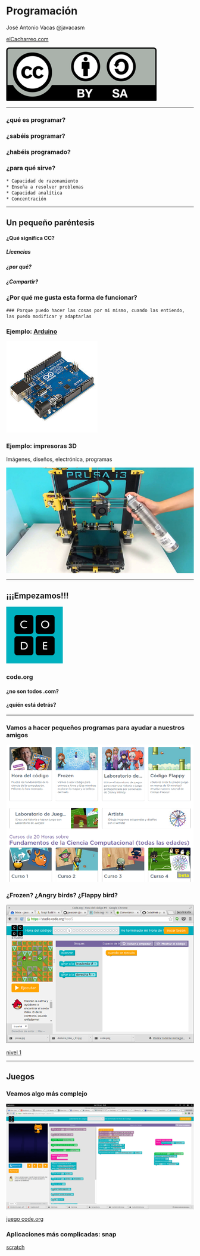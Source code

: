 # Programación

José Antonio Vacas @javacasm

[elCacharreo.com](http://blog.elcacharreo.com)

![CC](./images/Licencia_CC.png)

* * *

### ¿qué es programar?

### ¿sabéis programar?

### ¿habéis programado?

### ¿para qué sirve?

	* Capacidad de razonamiento
	* Enseña a resolver problemas
	* Capacidad analítica
	* Concentración

* * *
## Un pequeño paréntesis 

#### ¿Qué significa CC? 
#####  Licencias
#####  ¿por qué?
#####  ¿Compartir?

### ¿Por qué me gusta esta forma de funcionar?

	### Porque puedo hacer las cosas por mi mismo, cuando las entiendo, las puedo modificar y adaptarlas

### Ejemplo: [Arduino](http://www.arduino.cc)
![arduino](./images/Arduino_Uno_-_R3.jpg)


### Ejemplo: impresoras 3D
Imágenes, diseños, electrónica, programas

![prusa](./images/prusa.jpg)

* * *

## ¡¡¡Empezamos!!!

![code](./images/code.png)

### code.org

#### ¿no son todos .com?

#### ¿quién está detrás?


* * * 
### Vamos a hacer pequeños programas para ayudar a nuestros amigos

![personajes](./images/personajes_code.png)

### ¿Frozen? ¿Angry birds? ¿Flappy bird?

![angry birds](./images/AngryBird_code.png)

[nivel 1](https://studio.code.org/hoc/1/	)

* * * 

## Juegos

### Veamos algo más complejo

![juego](./images/JuegoCode.png)

[juego code.org](https://studio.code.org/s/playlab/stage/1/puzzle/10)

### Aplicaciones más complicadas: snap

[scratch](http://snap.berkeley.edu/snapsource/snap.html)



